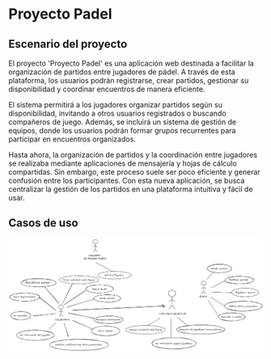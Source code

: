 # Proyecto Padel

## Escenario del proyecto

El proyecto 'Proyecto Padel' es una aplicación web destinada a facilitar la organización de partidos entre jugadores de pádel. A través de esta plataforma, los usuarios podrán registrarse, crear partidos, gestionar su disponibilidad y coordinar encuentros de manera eficiente.

El sistema permitirá a los jugadores organizar partidos según su disponibilidad, invitando a otros usuarios registrados o buscando compañeros de juego. Además, se incluirá un sistema de gestión de equipos, donde los usuarios podrán formar grupos recurrentes para participar en encuentros organizados.

Hasta ahora, la organización de partidos y la coordinación entre jugadores se realizaba mediante aplicaciones de mensajería y hojas de cálculo compartidas. Sin embargo, este proceso suele ser poco eficiente y generar confusión entre los participantes. Con esta nueva aplicación, se busca centralizar la gestión de los partidos en una plataforma intuitiva y fácil de usar.

## Casos de uso

![alt text](diagramacasosdeuso.png)